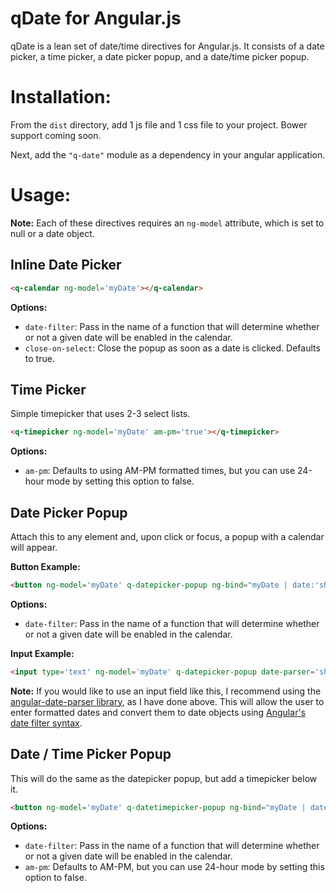 # qDate for Angular.js

qDate is a lean set of date/time directives for Angular.js. It consists of a date picker, a time picker, a date picker popup, and a date/time picker popup.

# Installation:

From the `dist` directory, add 1 js file and 1 css file to your project. Bower support coming soon.


Next, add the `"q-date"` module as a dependency in your angular application.

# Usage:

**Note:** Each of these directives requires an `ng-model` attribute, which is set to null or a date object.

## Inline Date Picker

```html
<q-calendar ng-model='myDate'></q-calendar>
```

**Options:**

* `date-filter`: Pass in the name of a function that will determine whether or not a given date will be enabled in the calendar.
* `close-on-select`: Close the popup as soon as a date is clicked. Defaults to true.

## Time Picker

Simple timepicker that uses 2-3 select lists.

```html
<q-timepicker ng-model='myDate' am-pm='true'></q-timepicker>
```

**Options:**

* `am-pm`: Defaults to using AM-PM formatted times, but you can use 24-hour mode by setting this option to false.

## Date Picker Popup

Attach this to any element and, upon click or focus, a popup with a calendar will appear.

**Button Example:**
```html
<button ng-model='myDate' q-datepicker-popup ng-bind="myDate | date:'shortDate'"></button>
```

**Options:**

* `date-filter`: Pass in the name of a function that will determine whether or not a given date will be enabled in the calendar.

**Input Example:**
```html
<input type='text' ng-model='myDate' q-datepicker-popup date-parser='short'/>

```

**Note:** If you would like to use an input field like this, I recommend using the [angular-date-parser library](https://github.com/dnasir/angular-dateParser), as I have done above. This will allow the user to enter formatted dates and convert them to date objects using [Angular's date filter syntax](https://docs.angularjs.org/api/ng/filter/date).

## Date / Time Picker Popup

This will do the same as the datepicker popup, but add a timepicker below it.

```html
<button ng-model='myDate' q-datetimepicker-popup ng-bind="myDate | date:'short'"></button>
```


**Options:**

* `date-filter`: Pass in the name of a function that will determine whether or not a given date will be enabled in the calendar.
* `am-pm`: Defaults to AM-PM, but you can use 24-hour mode by setting this option to false.
